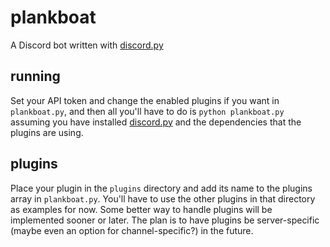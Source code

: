 # plankboat
A Discord bot written with [discord.py](https://github.com/Rapptz/discord.py)

## running
Set your API token and change the enabled plugins if you want in `plankboat.py`, and then all you'll have to do is `python plankboat.py` assuming you have installed [discord.py](https://github.com/Rapptz/discord.py) and the dependencies that the plugins are using.

## plugins
Place your plugin in the `plugins` directory and add its name to the plugins array in `plankboat.py`. You'll have to use the other plugins in that directory as examples for now.
Some better way to handle plugins will be implemented sooner or later. The plan is to have plugins be server-specific (maybe even an option for channel-specific?) in the future.
